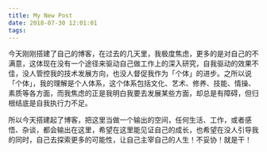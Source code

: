 ```yaml
---
title: My New Post
date: 2018-07-30 12:01:01
tags:
---
```


今天刚刚搭建了自己的博客，在过去的几天里，我极度焦虑，更多的是对自己的不满意，这体现在没有一个途径来驱动自己做工作上的深入研究，自我驱动的效果不佳，没人管控我的技术发展方向，也没人督促我作为「个体」的进步。之所以说「个体」，我的理解是个人体系，这个体系包括文化、艺术、修养、技能、情操、素质等各方面，而我焦虑的正是我明白我要去发展某些方面，却总是有障碍，但归根结底是自我执行力不足。

所以今天搭建起了博客，把这里当做一个输出的空间，任何生活、工作，或者感悟、杂谈，都会输出在这里，希望在这里能见证自己的成长，也希望在没人引导我的同时，自己去探索更多的可能性，让自己主宰自己的人生！不妥协！就是干！